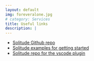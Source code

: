 ```yaml
---
layout: default
img: foreveralone.jpg
# category: Services
title: Useful links
description: |
---
```

- [Solitude Github repo](https://github.com/incerto-crypto/solitude)
- [Solitude examples for getting started](https://github.com/incerto-crypto/solitude-examples)
- [Solitude repo for the vscode plugin](https://github.com/GaetanoMondelli/vscode-solitude-debug)

